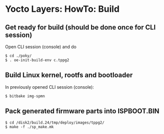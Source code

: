 # Yocto Layers: HowTo: Build

## Get ready for build (should be done once for CLI session)
Open CLI session (console) and do
```
$ cd ./poky/
$ . oe-init-build-env c.tppg2
```

## Build Linux kernel, rootfs and bootloader
In previously opened CLI session (console):
```
$ bitbake img-spmn
```

## Pack generated firmware parts into ISPBOOT.BIN
```
$ cd /disk2/build.24/tmp/deploy/images/tppg2/
$ make -f ./sp_make.mk
```
